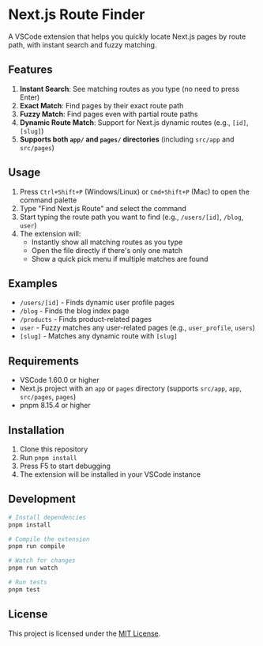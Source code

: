 # Next.js Route Finder

A VSCode extension that helps you quickly locate Next.js pages by route path, with instant search and fuzzy matching.

## Features

1. **Instant Search**: See matching routes as you type (no need to press Enter)
2. **Exact Match**: Find pages by their exact route path
3. **Fuzzy Match**: Find pages even with partial route paths
4. **Dynamic Route Match**: Support for Next.js dynamic routes (e.g., `[id]`, `[slug]`)
5. **Supports both `app/` and `pages/` directories** (including `src/app` and `src/pages`)

## Usage

1. Press `Ctrl+Shift+P` (Windows/Linux) or `Cmd+Shift+P` (Mac) to open the command palette
2. Type "Find Next.js Route" and select the command
3. Start typing the route path you want to find (e.g., `/users/[id]`, `/blog`, `user`)
4. The extension will:
   - Instantly show all matching routes as you type
   - Open the file directly if there's only one match
   - Show a quick pick menu if multiple matches are found

## Examples

- `/users/[id]` - Finds dynamic user profile pages
- `/blog` - Finds the blog index page
- `/products` - Finds product-related pages
- `user` - Fuzzy matches any user-related pages (e.g., `user_profile`, `users`)
- `[slug]` - Matches any dynamic route with `[slug]`

## Requirements

- VSCode 1.60.0 or higher
- Next.js project with an `app` or `pages` directory (supports `src/app`, `app`, `src/pages`, `pages`)
- pnpm 8.15.4 or higher

## Installation

1. Clone this repository
2. Run `pnpm install`
3. Press F5 to start debugging
4. The extension will be installed in your VSCode instance

## Development

```bash
# Install dependencies
pnpm install

# Compile the extension
pnpm run compile

# Watch for changes
pnpm run watch

# Run tests
pnpm test
```

## License

This project is licensed under the [MIT License](./LICENSE). 